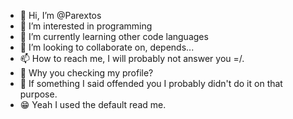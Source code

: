 - 👋 Hi, I’m @Parextos
- 👀 I’m interested in programming
- 🌱 I’m currently learning other code languages
- 💞️ I’m looking to collaborate on, depends...
- 📫 How to reach me, I will probably not answer you =/.
- 🤨 Why you checking my profile?
- 🧐 If something I said offended you I probably didn't do it on that purpose.
- 😁 Yeah I used the default read me.
<!---
Parextos/Parextos is a ✨ special ✨ repository because its `README.md` (this file) appears on your GitHub profile.
Wow I am special 😁.
--->

